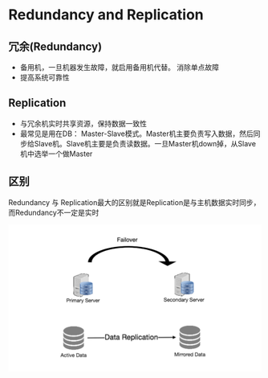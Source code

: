 # Redundancy and Replication

## 冗余(Redundancy)
- 备用机，一旦机器发生故障，就启用备用机代替。 消除单点故障
- 提高系统可靠性

## Replication
- 与冗余机实时共享资源，保持数据一致性
- 最常见是用在DB： Master-Slave模式。Master机主要负责写入数据，然后同步给Slave机。Slave机主要是负责读数据。一旦Master机down掉，从Slave机中选举一个做Master

## 区别
Redundancy 与 Replication最大的区别就是Replication是与主机数据实时同步，而Redundancy不一定是实时

![](../img/Redundancy_and_Replication.png)